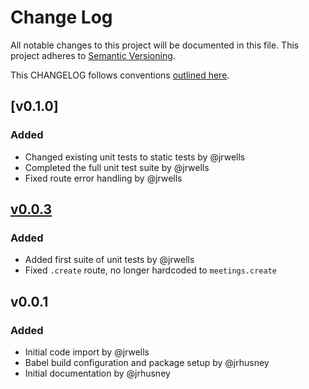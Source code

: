 # Change Log
All notable changes to this project will be documented in this file.
This project adheres to [Semantic Versioning](http://semver.org/).

This CHANGELOG follows conventions [outlined here](http://keepachangelog.com/).

## [v0.1.0]
### Added
- Changed existing unit tests to static tests by @jrwells
- Completed the full unit test suite by @jrwells
- Fixed route error handling by @jrwells

## [v0.0.3]
### Added
- Added first suite of unit tests by @jrwells
- Fixed `.create` route, no longer hardcoded to `meetings.create`

## v0.0.1
### Added
- Initial code import by @jrwells
- Babel build configuration and package setup by @jrhusney
- Initial documentation by @jrhusney

[v0.0.4]: https://github.com/ParabolInc/falcor-saddle/compare/v0.0.3...v0.1.0
[v0.0.3]: https://github.com/ParabolInc/falcor-saddle/compare/v0.0.1...v0.0.3
